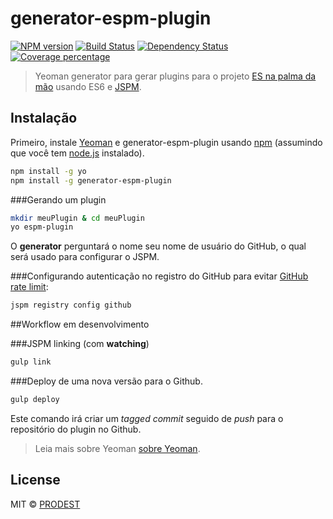 # generator-espm-plugin 
[![NPM version][npm-image]][npm-url] 
[![Build Status][travis-image]][travis-url] 
[![Dependency Status][daviddm-image]][daviddm-url]
[![Coverage percentage][coveralls-image]][coveralls-url]

> Yeoman generator para gerar plugins para o projeto [ES na palma da mão](https://github.com/prodest/es-na-palma-da-mao) usando ES6 e [JSPM](http://jspm.io/).

## Instalação

Primeiro, instale [Yeoman](http://yeoman.io) e generator-espm-plugin usando [npm](https://www.npmjs.com/) (assumindo que você tem [node.js](https://nodejs.org/) instalado).

```bash
npm install -g yo
npm install -g generator-espm-plugin
```

###Gerando um plugin

```bash
mkdir meuPlugin & cd meuPlugin
yo espm-plugin
```

O **generator** perguntará o nome seu nome de usuário do GitHub, o qual será usado para configurar o JSPM.

###Configurando autenticação no registro do GitHub para evitar [GitHub rate limit](https://developer.github.com/changes/2012-10-14-rate-limit-changes/):
```bash
jspm registry config github
```

##Workflow em desenvolvimento

###JSPM linking (com **watching**)

```bash
gulp link
```

###Deploy de uma nova versão para o Github.

```bash
gulp deploy
```
Este comando irá criar um *tagged commit* seguido de *push* para o repositório do plugin no Github.


> Leia mais sobre Yeoman [sobre Yeoman](http://yeoman.io/).

## License

MIT © [PRODEST]()

[npm-image]: https://badge.fury.io/js/generator-jspm.svg
[npm-url]: https://npmjs.org/package/generator-jspm
[travis-image]: https://travis-ci.org/prodest/generator-espm-plugin.svg?branch=master
[travis-url]: https://travis-ci.org/prodest/generator-espm-plugin
[daviddm-image]: https://david-dm.org/prodest/generator-espm-plugin.svg?theme=shields.io
[daviddm-url]: https://david-dm.org/prodest/generator-espm-plugin
[coveralls-image]: https://coveralls.io/repos/prodest/generator-espm-plugin/badge.svg
[coveralls-url]: https://coveralls.io/r/prodest/generator-espm-plugin
